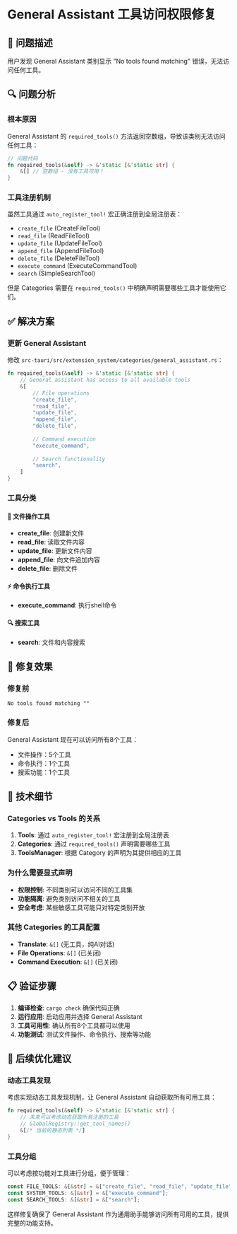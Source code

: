# General Assistant 工具访问权限修复

## 🐛 问题描述

用户发现 General Assistant 类别显示 "No tools found matching" 错误，无法访问任何工具。

## 🔍 问题分析

### 根本原因
General Assistant 的 `required_tools()` 方法返回空数组，导致该类别无法访问任何工具：

```rust
// 问题代码
fn required_tools(&self) -> &'static [&'static str] {
    &[] // 空数组 - 没有工具可用！
}
```

### 工具注册机制
虽然工具通过 `auto_register_tool!` 宏正确注册到全局注册表：
- `create_file` (CreateFileTool)
- `read_file` (ReadFileTool) 
- `update_file` (UpdateFileTool)
- `append_file` (AppendFileTool)
- `delete_file` (DeleteFileTool)
- `execute_command` (ExecuteCommandTool)
- `search` (SimpleSearchTool)

但是 Categories 需要在 `required_tools()` 中明确声明需要哪些工具才能使用它们。

## ✅ 解决方案

### 更新 General Assistant
修改 `src-tauri/src/extension_system/categories/general_assistant.rs`：

```rust
fn required_tools(&self) -> &'static [&'static str] {
    // General assistant has access to all available tools
    &[
        // File operations
        "create_file",
        "read_file", 
        "update_file",
        "append_file",
        "delete_file",
        
        // Command execution
        "execute_command",
        
        // Search functionality
        "search",
    ]
}
```

### 工具分类

#### 📁 文件操作工具
- **create_file**: 创建新文件
- **read_file**: 读取文件内容
- **update_file**: 更新文件内容
- **append_file**: 向文件追加内容
- **delete_file**: 删除文件

#### ⚡ 命令执行工具
- **execute_command**: 执行shell命令

#### 🔍 搜索工具
- **search**: 文件和内容搜索

## 🎯 修复效果

### 修复前
```
No tools found matching ""
```

### 修复后
General Assistant 现在可以访问所有8个工具：
- 文件操作：5个工具
- 命令执行：1个工具  
- 搜索功能：1个工具

## 🔧 技术细节

### Categories vs Tools 的关系
1. **Tools**: 通过 `auto_register_tool!` 宏注册到全局注册表
2. **Categories**: 通过 `required_tools()` 声明需要哪些工具
3. **ToolsManager**: 根据 Category 的声明为其提供相应的工具

### 为什么需要显式声明
- **权限控制**: 不同类别可以访问不同的工具集
- **功能隔离**: 避免类别访问不相关的工具
- **安全考虑**: 某些敏感工具可能只对特定类别开放

### 其他 Categories 的工具配置
- **Translate**: `&[]` (无工具，纯AI对话)
- **File Operations**: `&[]` (已关闭)
- **Command Execution**: `&[]` (已关闭)

## 📋 验证步骤

1. **编译检查**: `cargo check` 确保代码正确
2. **运行应用**: 启动应用并选择 General Assistant
3. **工具可用性**: 确认所有8个工具都可以使用
4. **功能测试**: 测试文件操作、命令执行、搜索等功能

## 🚀 后续优化建议

### 动态工具发现
考虑实现动态工具发现机制，让 General Assistant 自动获取所有可用工具：

```rust
fn required_tools(&self) -> &'static [&'static str] {
    // 未来可以考虑动态获取所有注册的工具
    // GlobalRegistry::get_tool_names()
    &[/* 当前的静态列表 */]
}
```

### 工具分组
可以考虑按功能对工具进行分组，便于管理：

```rust
const FILE_TOOLS: &[&str] = &["create_file", "read_file", "update_file", "append_file", "delete_file"];
const SYSTEM_TOOLS: &[&str] = &["execute_command"];
const SEARCH_TOOLS: &[&str] = &["search"];
```

这样修复确保了 General Assistant 作为通用助手能够访问所有可用的工具，提供完整的功能支持。
